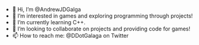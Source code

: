 - 👋 Hi, I’m @AndrewJDGalga
- 👀 I’m interested in games and exploring programming through projects!
- 🌱 I’m currently learning C++.
- 💞️ I’m looking to collaborate on projects and providing code for games!
- 📫 How to reach me: @DDotGalaga on Twitter

<!---
AndrewJDGalga/AndrewJDGalga is a ✨ special ✨ repository because its `README.md` (this file) appears on your GitHub profile.
You can click the Preview link to take a look at your changes.
--->
